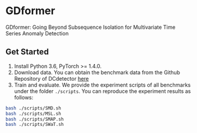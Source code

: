 # GDformer
GDformer: Going Beyond Subsequence Isolation for Multivariate Time Series Anomaly Detection


## Get Started

1. Install Python 3.6, PyTorch >= 1.4.0.
2. Download data. You can obtain the benchmark data from the Github Repository of DCdetector [here](https://drive.google.com/drive/folders/1RaIJQ8esoWuhyphhmMaH-VCDh-WIluRR)
3. Train and evaluate. We provide the experiment scripts of all benchmarks under the folder `./scripts`. You can reproduce the experiment results as follows:
```bash
bash ./scripts/SMD.sh
bash ./scripts/MSL.sh
bash ./scripts/SMAP.sh
bash ./scripts/SWaT.sh
```
